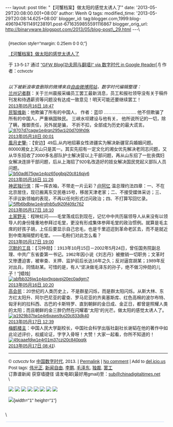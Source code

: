 --- layout: post title: "【河蟹档案】做太阳的感觉太诱人了" date:
'2013-05-29T20:08:00.001+08:00' author: Wenh Q tags: modified\_time:
'2013-05-29T20:08:14.625+08:00' blogger\_id:
tag:blogger.com,1999:blog-4961947611491238191.post-6716359855591116867
blogger\_orig\_url:
http://binaryware.blogspot.com/2013/05/blog-post\_29.html ---\
<div
style="font-family: sans-serif; margin: 0px 10px; overflow: auto; width: 100%;">

 {#section style="margin: 0.25em 0 0 0;"}

<div>

[【河蟹档案】做太阳的感觉太诱人了](http://feedproxy.google.com/~r/chinagfwblog/~3/ztr1aeQ-Jvk/)

</div>

<div style="margin-bottom: 0.5em;">

于 13-5-17 通过 ["GFW Blog(功夫网与翻墙)" via 数字时代 in Google
Reader](http://feeds2.feedburner.com/chinagfwblog){.f} 作者：cctvcctv

</div>

\
*以下被新浪审查删除的微博来自[自由微博网站](https://freeweibo.com/)，数字时代编辑整理：*\
[兰州记者群](https://freeweibo.com/weibo/%40%E5%85%B0%E5%B7%9E%E8%AE%B0%E8%80%85%E7%BE%A4)：关于兰州晨报采编员工罢工最新消息，员工和报社领导没有关于稿件刊发和待遇薪资等问题没有达成一致意见！明天可能还要继续罢工！\
[2013年05月16日 18:47](https://freeweibo.com/weibo/3578654686586423)\
[民智维新](https://freeweibo.com/weibo/%40%E6%B0%91%E6%99%BA%E7%BB%B4%E6%96%B0)：他欺骗了所有的中国人，
作者：蓝印 …………………. 他不但欺骗了所有的中国人，严重祸国殃民。
三峡水坝建设与他有关， 他所说所记的一切，除了瞒，推御责任，另外就是骗，
不折不扣，全部成为历史的最大谎言。\
[![8707d7cagw1e4rqn295w1j20d709h0tk](http://ww3.sinaimg.cn/large/8707d7cagw1e4rqn295w1j20d709h0tk.jpg)](http://ww3.sinaimg.cn/large/8707d7cagw1e4rqn295w1j20d709h0tk.jpg)\
[2013年05月18日 00:01](https://freeweibo.com/weibo/3579096283562479)\
[風月史鑒-](https://freeweibo.com/weibo/%40%E9%A2%A8%E6%9C%88%E5%8F%B2%E9%91%92-)：【安边】49后,从内地招募女性进疆实为解决新疆官兵婚姻问题。80000湘女上天山只是其一。其实先招有一定文化的湘女优先解决老同志问题，又从华东招收了2000多名部队护士解决营以上干部问题，再从山东招了一批丧偶妇女解决连排干部问题，后从上海招了920名改造好的妓女解决国民党起义部队人员问题。\
[![b50ad675gw1e4pz65pgbqj20c816qjy6](http://ww3.sinaimg.cn/large/b50ad675gw1e4pz65pgbqj20c816qjy6.jpg)](http://ww3.sinaimg.cn/large/b50ad675gw1e4pz65pgbqj20c816qjy6.jpg)\
[2013年05月16日 11:26](https://freeweibo.com/weibo/3578543696727040)\
[神武独行侠](https://freeweibo.com/weibo/%40%E7%A5%9E%E6%AD%A6%E7%8B%AC%E8%A1%8C%E4%BE%A0)：挥一挥衣袖，不带走一片云彩？[@阿忆](https://freeweibo.com/weibo/%40%E9%98%BF%E5%BF%86) 温总理约法四章：一、不在北京居住，现已搬离东交民巷15号，移居天津老家；二、不接受媒体采访；三、不评议新领袖的表现，不再以任何形式过问政治；四、不打算写回忆录。\
[![5ffb6bdbjw1e4rgfnb5u9j20f409z762](http://ww1.sinaimg.cn/thumbnail/5ffb6bdbjw1e4rgfnb5u9j20f409z762.jpg)](http://ww1.sinaimg.cn/large/5ffb6bdbjw1e4rgfnb5u9j20f409z762.jpg)\
[2013年05月17日 18:10](https://freeweibo.com/weibo/3579007779855133)\
[土家野夫](https://freeweibo.com/weibo/%40%E5%9C%9F%E5%AE%B6%E9%87%8E%E5%A4%AB)：程映虹问——毛堂落成后到现在，记忆中中共历届领导人从来没有以领导人的身份隆重地参拜过毛堂，更没有形成集体参拜毛堂的政治惯例。就算是毛主席的好孩子胡，上任后要显示自己忠毛，也是千里迢迢到革命老区去，而不是就近到中南海隔壁的毛堂。——毛粉们对此怎么看？\
[2013年05月17日 19:00](https://freeweibo.com/weibo/3579020392176672)\
[沉默的工具](https://freeweibo.com/weibo/%40%E6%B2%89%E9%BB%98%E7%9A%84%E5%B7%A5%E5%85%B7)：【习仲勋】：1913年10月15日－2002年5月24日，曾任国务院副总理、中共广东省委第一书记。1962年因小说《刘志丹》被撤销一切职务；文革时又惨遭迫害，被审查、关押、监护前后长达16年之久；反对逼宫胡某；1989年反对出兵，同情赵某。可惜的是，有人"坚决做毛泽东的孙子，绝不做习仲勋的儿子！"\[蜡烛\]\
[![abfbb326jw1e4px9xqavpj20ec0adgm7](http://ww1.sinaimg.cn/large/abfbb326jw1e4px9xqavpj20ec0adgm7.jpg)](http://ww1.sinaimg.cn/large/abfbb326jw1e4px9xqavpj20ec0adgm7.jpg)\
[2013年05月16日 10:20](https://freeweibo.com/weibo/3578527137941875)\
[高会民](https://freeweibo.com/weibo/%40%E9%AB%98%E4%BC%9A%E6%B0%91)：20世纪的人类历史上，不是群星闪烁，而是群太阳闪烁。从斯大林、东方红太阳升、阿尔巴尼亚的霍查、罗马尼亚的齐奥塞斯库、红色高棉的波尔布特、匈牙利的拉科西、古巴的卡斯特罗、直到朝鲜的金日成、金正日，都曾是照耀人类的太阳；而且朝鲜的金三胖仍然在闪耀着"太阳"的光芒。做太阳的感觉太诱人了。\
[![a1929b37tw1e4r6xaws9uj20c833dk40](http://ww3.sinaimg.cn/large/a1929b37tw1e4r6xaws9uj20c833dk40.jpg)](http://ww3.sinaimg.cn/large/a1929b37tw1e4r6xaws9uj20c833dk40.jpg)\
[2013年05月17日 12:39](https://freeweibo.com/weibo/3578924614812463)\
[梅鹤楼主](https://freeweibo.com/weibo/%40%E6%A2%85%E9%B9%A4%E6%A5%BC%E4%B8%BB)：中国人民大学副校长，中国社会科学出版社副社长谢韬在他的著作中如此论述评价，权威论证，字字入骨呀！大赞！大家一起看，你所不知道的！\
[![49caaefdjw1e4r01m37czj20c840pqtk](http://ww2.sinaimg.cn/large/49caaefdjw1e4r01m37czj20c840pqtk.jpg)](http://ww2.sinaimg.cn/large/49caaefdjw1e4r01m37czj20c840pqtk.jpg)\
[2013年05月17日 08:41](https://freeweibo.com/weibo/3578864703802052)\

------------------------------------------------------------------------

© cctvcctv for [中国数字时代](https://kexueshangwang.info/chinese),
2013. |
[Permalink](https://kexueshangwang.info/chinese/2013/05/%e3%80%90%e6%b2%b3%e8%9f%b9%e6%a1%a3%e6%a1%88%e3%80%91%e5%81%9a%e5%a4%aa%e9%98%b3%e7%9a%84%e6%84%9f%e8%a7%89%e5%a4%aa%e8%af%b1%e4%ba%ba%e4%ba%86/)
| [No
comment](https://kexueshangwang.info/chinese/2013/05/%e3%80%90%e6%b2%b3%e8%9f%b9%e6%a1%a3%e6%a1%88%e3%80%91%e5%81%9a%e5%a4%aa%e9%98%b3%e7%9a%84%e6%84%9f%e8%a7%89%e5%a4%aa%e8%af%b1%e4%ba%ba%e4%ba%86/#comments)
| Add to
[del.icio.us](http://del.icio.us/post?url=https://kexueshangwang.info/chinese/2013/05/%e3%80%90%e6%b2%b3%e8%9f%b9%e6%a1%a3%e6%a1%88%e3%80%91%e5%81%9a%e5%a4%aa%e9%98%b3%e7%9a%84%e6%84%9f%e8%a7%89%e5%a4%aa%e8%af%b1%e4%ba%ba%e4%ba%86/&title=%E3%80%90%E6%B2%B3%E8%9F%B9%E6%A1%A3%E6%A1%88%E3%80%91%E5%81%9A%E5%A4%AA%E9%98%B3%E7%9A%84%E6%84%9F%E8%A7%89%E5%A4%AA%E8%AF%B1%E4%BA%BA%E4%BA%86)\
Post tags:
[伟光正](https://kexueshangwang.info/chinese/tag/%e4%bc%9f%e5%85%89%e6%ad%a3/?category=18271),
[新闻自由](https://kexueshangwang.info/chinese/tag/%e6%96%b0%e9%97%bb%e8%87%aa%e7%94%b1/?category=18271),
[李鹏](https://kexueshangwang.info/chinese/tag/%e6%9d%8e%e9%b9%8f/?category=18271),
[毛泽东](https://kexueshangwang.info/chinese/tag/%e6%af%9b%e6%b3%bd%e4%b8%9c/?category=18271),
[独裁](https://kexueshangwang.info/chinese/tag/%e7%8b%ac%e8%a3%81/?category=18271),
[罢工](https://kexueshangwang.info/chinese/tag/%e7%bd%a2%e5%b7%a5/?category=18271)\
订靠谱新闻 获穿墙捷径
请发电邮(最好用gmail)至：sub@chinadigitaltimes.net\
\
<div>

[![](http://feeds.feedburner.com/~ff/chinagfwblog?d=yIl2AUoC8zA)](http://feeds.feedburner.com/~ff/chinagfwblog?a=ztr1aeQ-Jvk:U7N2JLb9l5A:yIl2AUoC8zA)
[![](http://feeds.feedburner.com/~ff/chinagfwblog?i=ztr1aeQ-Jvk:U7N2JLb9l5A:-BTjWOF_DHI)](http://feeds.feedburner.com/~ff/chinagfwblog?a=ztr1aeQ-Jvk:U7N2JLb9l5A:-BTjWOF_DHI)
[![](http://feeds.feedburner.com/~ff/chinagfwblog?i=ztr1aeQ-Jvk:U7N2JLb9l5A:F7zBnMyn0Lo)](http://feeds.feedburner.com/~ff/chinagfwblog?a=ztr1aeQ-Jvk:U7N2JLb9l5A:F7zBnMyn0Lo)
[![](http://feeds.feedburner.com/~ff/chinagfwblog?i=ztr1aeQ-Jvk:U7N2JLb9l5A:V_sGLiPBpWU)](http://feeds.feedburner.com/~ff/chinagfwblog?a=ztr1aeQ-Jvk:U7N2JLb9l5A:V_sGLiPBpWU)
[![](http://feeds.feedburner.com/~ff/chinagfwblog?d=qj6IDK7rITs)](http://feeds.feedburner.com/~ff/chinagfwblog?a=ztr1aeQ-Jvk:U7N2JLb9l5A:qj6IDK7rITs)
[![](http://feeds.feedburner.com/~ff/chinagfwblog?d=l6gmwiTKsz0)](http://feeds.feedburner.com/~ff/chinagfwblog?a=ztr1aeQ-Jvk:U7N2JLb9l5A:l6gmwiTKsz0)
[![](http://feeds.feedburner.com/~ff/chinagfwblog?i=ztr1aeQ-Jvk:U7N2JLb9l5A:gIN9vFwOqvQ)](http://feeds.feedburner.com/~ff/chinagfwblog?a=ztr1aeQ-Jvk:U7N2JLb9l5A:gIN9vFwOqvQ)
[![](http://feeds.feedburner.com/~ff/chinagfwblog?d=TzevzKxY174)](http://feeds.feedburner.com/~ff/chinagfwblog?a=ztr1aeQ-Jvk:U7N2JLb9l5A:TzevzKxY174)

</div>

![](http://feeds.feedburner.com/~r/chinagfwblog/~4/ztr1aeQ-Jvk){width="1"
height="1"}

</div>

\
<div
style="background-color: #c3d9ff; font-size: 1px !important; line-height: 0px !important; margin: 0px 2px; padding-top: 1px;">

</div>
